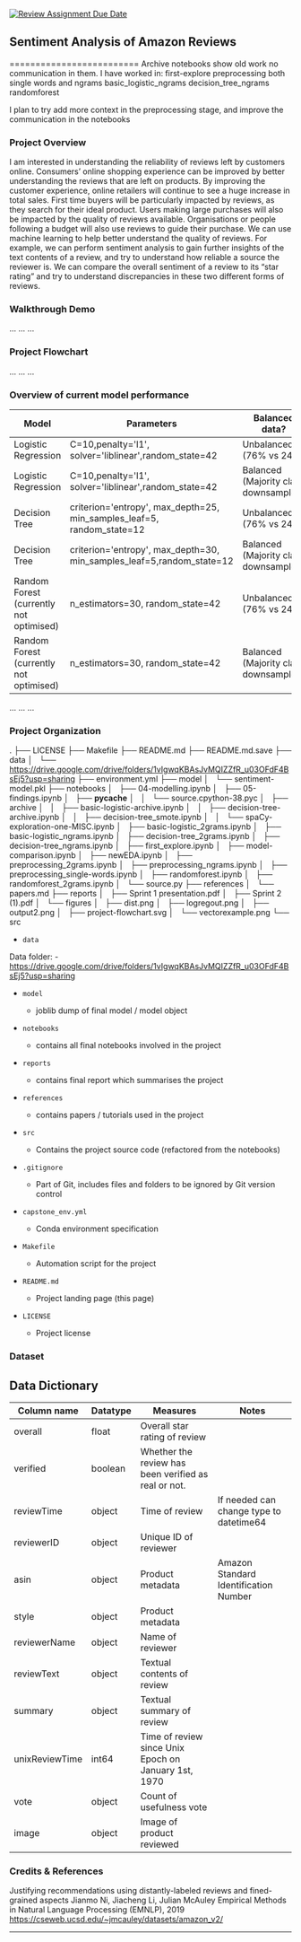 [![Review Assignment Due Date](https://classroom.github.com/assets/deadline-readme-button-24ddc0f5d75046c5622901739e7c5dd533143b0c8e959d652212380cedb1ea36.svg)](https://classroom.github.com/a/0GBBWOiF)
## Sentiment Analysis of Amazon Reviews
=========================
Archive notebooks show old work no communication in them. I have worked in:
first-explore
preprocessing both single words and ngrams
basic_logistic_ngrams
decision_tree_ngrams
randomforest

I plan to try add more context in the preprocessing stage, and improve the communication in the notebooks




### Project Overview

I am interested in understanding the reliability of reviews left by customers online. Consumers’ online shopping experience can be improved by better understanding
the reviews that are left on products. By improving the customer experience, online retailers will continue to see a huge increase in total sales. First time buyers will be
particularly impacted by reviews, as they search for their ideal product. Users making large purchases will also be impacted by the quality of reviews available.
Organisations or people following a budget will also use reviews to guide their purchase. We can use machine learning to help better understand the quality of reviews. For example, we can perform sentiment analysis to gain further insights of the text contents of a review, and try to understand how reliable a source the reviewer is. We
can compare the overall sentiment of a review to its “star rating” and try to understand discrepancies in these two different forms of reviews.
### Walkthrough Demo

...
...
...
### Project Flowchart
...
...
...
### Overview of current model performance
| Model                                   | Parameters                                                              | Balanced data?                        | Accuracy | Precision | Recall | F1-Score | Notes                                      |
| --------------------------------------- | ----------------------------------------------------------------------- | ------------------------------------- | -------- | --------- | ------ | -------- | ------------------------------------------ |
| Logistic Regression                     | C=10,penalty='l1', solver='liblinear',random_state=42                   | Unbalanced (76% vs 24%)               | 0.72     | 0.71      | 0.79   | 0.70     |                                            |
| Logistic Regression                     | C=10,penalty='l1', solver='liblinear',random_state=42                   | Balanced (Majority class downsampled) | 0.79     | 0.74      | 0.80   | 0.75     |                                            |
| Decision Tree                           | criterion='entropy', max_depth=25, min_samples_leaf=5, random_state=12 | Unbalanced (76% vs 24%)               | 0.79     | 0.71      | 0.64   | 0.66|
| Decision Tree                           | criterion='entropy', max_depth=30, min_samples_leaf=5,random_state=12 | Balanced (Majority class downsampled) | 0.73     | 0.68      | 0.73   | 0.68     |                                            |
| Random Forest (currently not optimised) | n_estimators=30, random_state=42                                        | Unbalanced (76% vs 24%)               | 0.85     | 0.81      | 0.76   | 0.78     |                                            |
| Random Forest (currently not optimised) | n_estimators=30, random_state=42                                        | Balanced (Majority class downsampled) | 0.79     | 0.74      | 0.80   | 0.75     |                                            |

...
...
...

### Project Organization
.
├── LICENSE
├── Makefile
├── README.md
├── README.md.save
├── data
│   └── https://drive.google.com/drive/folders/1vIgwqKBAsJvMQIZZfR_u03OFdF4BsEj5?usp=sharing
├── environment.yml
├── model
│   └── sentiment-model.pkl
├── notebooks
│   ├── 04-modelling.ipynb
│   ├── 05-findings.ipynb
│   ├── __pycache__
│   │   └── source.cpython-38.pyc
│   ├── archive
│   │   ├── basic-logistic-archive.ipynb
│   │   ├── decision-tree-archive.ipynb
│   │   ├── decision-tree_smote.ipynb
│   │   └── spaCy-exploration-one-MISC.ipynb
│   ├── basic-logistic_2grams.ipynb
│   ├── basic-logistic_ngrams.ipynb
│   ├── decision-tree_2grams.ipynb
│   ├── decision-tree_ngrams.ipynb
│   ├── first_explore.ipynb
│   ├── model-comparison.ipynb
│   ├── newEDA.ipynb
│   ├── preprocessing_2grams.ipynb
│   ├── preprocessing_ngrams.ipynb
│   ├── preprocessing_single-words.ipynb
│   ├── randomforest.ipynb
│   ├── randomforest_2grams.ipynb
│   └── source.py
├── references
│   └── papers.md
├── reports
│   ├── Sprint 1 presentation.pdf
│   ├── Sprint 2 (1).pdf
│   └── figures
│       ├── dist.png
│       ├── logregout.png
│       ├── output2.png
│       ├── project-flowchart.svg
│       └── vectorexample.png
└── src


* `data` 

Data folder:
    - https://drive.google.com/drive/folders/1vIgwqKBAsJvMQIZZfR_u03OFdF4BsEj5?usp=sharing

* `model`
    - joblib dump of final model / model object

* `notebooks`
    - contains all final notebooks involved in the project

* `reports`
    - contains final report which summarises the project

* `references`
    - contains papers / tutorials used in the project

* `src`
    - Contains the project source code (refactored from the notebooks)

* `.gitignore`
    - Part of Git, includes files and folders to be ignored by Git version control

* `capstone_env.yml`
    - Conda environment specification

* `Makefile`
    - Automation script for the project

* `README.md`
    - Project landing page (this page)

* `LICENSE`
    - Project license

### Dataset
 ## Data Dictionary

| Column name    | Datatype | Measures| Notes|
| -------------- | -------- | ---------------------------------------------------- | --------------------------------------- |
| overall        | float    | Overall star rating of review   |                                         |
| verified       | boolean  | Whether the review has been verified as real or not. | |
| reviewTime     | object   | Time of review    | If needed can change type to datetime64 |
| reviewerID     | object   | Unique ID of reviewer                                |                                         |
| asin           | object   | Product metadata  |Amazon Standard Identification Number|
| style          | object   | Product metadata                                     |                                         |
| reviewerName   | object   | Name of reviewer                                     |                                         |
| reviewText     | object   | Textual contents of review                           |                                         |
| summary        | object   | Textual summary of review                            |                                         |
| unixReviewTime | int64    | Time of review since Unix Epoch on January 1st, 1970 |                                         |
| vote           | object   | Count of usefulness vote                             |                                         |
| image          | object   | Image of product reviewed                            |                                         |

### Credits & References
Justifying recommendations using distantly-labeled reviews and fined-grained aspects
Jianmo Ni, Jiacheng Li, Julian McAuley
Empirical Methods in Natural Language Processing (EMNLP), 2019 https://cseweb.ucsd.edu/~jmcauley/datasets/amazon_v2/

--------
